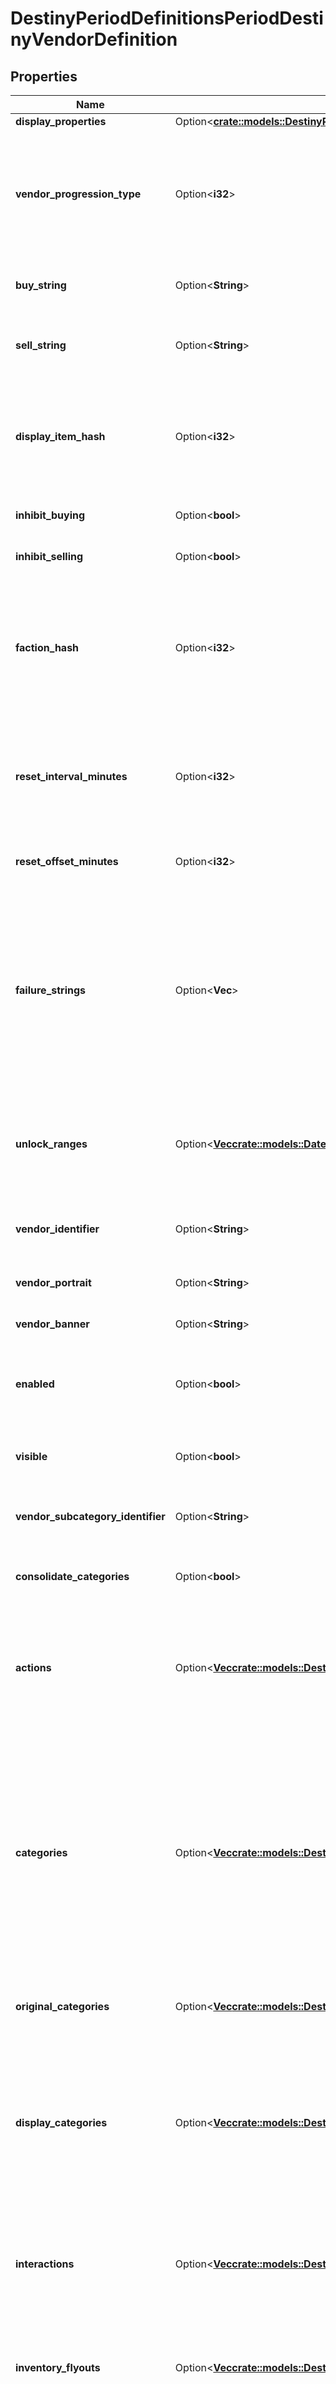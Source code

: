 # DestinyPeriodDefinitionsPeriodDestinyVendorDefinition

## Properties

Name | Type | Description | Notes
------------ | ------------- | ------------- | -------------
**display_properties** | Option<[**crate::models::DestinyPeriodDefinitionsPeriodDestinyVendorDisplayPropertiesDefinition**](Destiny.Definitions.DestinyVendorDisplayPropertiesDefinition.md)> |  | [optional]
**vendor_progression_type** | Option<**i32**> | The type of reward progression that this vendor has. Default - The original rank progression from token redemption. Ritual - Progression from ranks in ritual content. For example: Crucible (Shaxx), Gambit (Drifter), and Battlegrounds (War Table). | [optional]
**buy_string** | Option<**String**> | If the vendor has a custom localized string describing the \"buy\" action, that is returned here. | [optional]
**sell_string** | Option<**String**> | Ditto for selling. Not that you can sell items to a vendor anymore. Will it come back? Who knows. The string's still there. | [optional]
**display_item_hash** | Option<**i32**> | If the vendor has an item that should be displayed as the \"featured\" item, this is the hash identifier for that DestinyVendorItemDefinition.  Apparently this is usually a related currency, like a reputation token. But it need not be restricted to that. | [optional]
**inhibit_buying** | Option<**bool**> | If this is true, you aren't allowed to buy whatever the vendor is selling. | [optional]
**inhibit_selling** | Option<**bool**> | If this is true, you're not allowed to sell whatever the vendor is buying. | [optional]
**faction_hash** | Option<**i32**> | If the Vendor has a faction, this hash will be valid and point to a DestinyFactionDefinition.  The game UI and BNet often mine the faction definition for additional elements and details to place on the screen, such as the faction's Progression status (aka \"Reputation\"). | [optional]
**reset_interval_minutes** | Option<**i32**> | A number used for calculating the frequency of a vendor's inventory resetting/refreshing.  Don't worry about calculating this - we do it on the server side and send you the next refresh date with the live data. | [optional]
**reset_offset_minutes** | Option<**i32**> | Again, used for reset/refreshing of inventory. Don't worry too much about it. Unless you want to. | [optional]
**failure_strings** | Option<**Vec<String>**> | If an item can't be purchased from the vendor, there may be many \"custom\"/game state specific reasons why not.  This is a list of localized strings with messages for those custom failures. The live BNet data will return a failureIndexes property for items that can't be purchased: using those values to index into this array, you can show the user the appropriate failure message for the item that can't be bought. | [optional]
**unlock_ranges** | Option<[**Vec<crate::models::DatesPeriodDateRange>**](Dates.DateRange.md)> | If we were able to predict the dates when this Vendor will be visible/available, this will be the list of those date ranges. Sadly, we're not able to predict this very frequently, so this will often be useless data. | [optional]
**vendor_identifier** | Option<**String**> | The internal identifier for the Vendor. A holdover from the old days of Vendors, but we don't have time to refactor it away. | [optional]
**vendor_portrait** | Option<**String**> | A portrait of the Vendor's smiling mug. Or frothing tentacles. | [optional]
**vendor_banner** | Option<**String**> | If the vendor has a custom banner image, that can be found here. | [optional]
**enabled** | Option<**bool**> | If a vendor is not enabled, we won't even save the vendor's definition, and we won't return any items or info about them. It's as if they don't exist. | [optional]
**visible** | Option<**bool**> | If a vendor is not visible, we still have and will give vendor definition info, but we won't use them for things like Advisors or UI. | [optional]
**vendor_subcategory_identifier** | Option<**String**> | The identifier of the VendorCategoryDefinition for this vendor's subcategory. | [optional]
**consolidate_categories** | Option<**bool**> | If TRUE, consolidate categories that only differ by trivial properties (such as having minor differences in name) | [optional]
**actions** | Option<[**Vec<crate::models::DestinyPeriodDefinitionsPeriodDestinyVendorActionDefinition>**](Destiny.Definitions.DestinyVendorActionDefinition.md)> | Describes \"actions\" that can be performed on a vendor. Currently, none of these exist. But theoretically a Vendor could let you interact with it by performing actions. We'll see what these end up looking like if they ever get used. | [optional]
**categories** | Option<[**Vec<crate::models::DestinyPeriodDefinitionsPeriodDestinyVendorCategoryEntryDefinition>**](Destiny.Definitions.DestinyVendorCategoryEntryDefinition.md)> | These are the headers for sections of items that the vendor is selling. When you see items organized by category in the header, it is these categories that it is showing.  Well, technically not *exactly* these. On BNet, it doesn't make sense to have categories be \"paged\" as we do in Destiny, so we run some heuristics to attempt to aggregate pages of categories together.   These are the categories post-concatenation, if the vendor had concatenation applied. If you want the pre-aggregated category data, use originalCategories. | [optional]
**original_categories** | Option<[**Vec<crate::models::DestinyPeriodDefinitionsPeriodDestinyVendorCategoryEntryDefinition>**](Destiny.Definitions.DestinyVendorCategoryEntryDefinition.md)> | See the categories property for a description of categories and why originalCategories exists. | [optional]
**display_categories** | Option<[**Vec<crate::models::DestinyPeriodDefinitionsPeriodDestinyDisplayCategoryDefinition>**](Destiny.Definitions.DestinyDisplayCategoryDefinition.md)> | Display Categories are different from \"categories\" in that these are specifically for visual grouping and display of categories in Vendor UI.   The \"categories\" structure is for validation of the contained items, and can be categorized entirely separately from \"Display Categories\", there need be and often will be no meaningful relationship between the two. | [optional]
**interactions** | Option<[**Vec<crate::models::DestinyPeriodDefinitionsPeriodDestinyVendorInteractionDefinition>**](Destiny.Definitions.DestinyVendorInteractionDefinition.md)> | In addition to selling items, vendors can have \"interactions\": UI where you \"talk\" with the vendor and they offer you a reward, some item, or merely acknowledge via dialog that you did something cool. | [optional]
**inventory_flyouts** | Option<[**Vec<crate::models::DestinyPeriodDefinitionsPeriodDestinyVendorInventoryFlyoutDefinition>**](Destiny.Definitions.DestinyVendorInventoryFlyoutDefinition.md)> | If the vendor shows you items from your own inventory - such as the Vault vendor does - this data describes the UI around showing those inventory buckets and which ones get shown. | [optional]
**item_list** | Option<[**Vec<crate::models::DestinyPeriodDefinitionsPeriodDestinyVendorItemDefinition>**](Destiny.Definitions.DestinyVendorItemDefinition.md)> | If the vendor sells items (or merely has a list of items to show like the \"Sack\" vendors do), this is the list of those items that the vendor can sell. From this list, only a subset will be available from the vendor at any given time, selected randomly and reset on the vendor's refresh interval.  Note that a vendor can sell the same item multiple ways: for instance, nothing stops a vendor from selling you some specific weapon but using two different currencies, or the same weapon at multiple \"item levels\". | [optional]
**services** | Option<[**Vec<crate::models::DestinyPeriodDefinitionsPeriodDestinyVendorServiceDefinition>**](Destiny.Definitions.DestinyVendorServiceDefinition.md)> | BNet doesn't use this data yet, but it appears to be an optional list of flavor text about services that the Vendor can provide. | [optional]
**accepted_items** | Option<[**Vec<crate::models::DestinyPeriodDefinitionsPeriodDestinyVendorAcceptedItemDefinition>**](Destiny.Definitions.DestinyVendorAcceptedItemDefinition.md)> | If the Vendor is actually a vehicle for the transferring of items (like the Vault and Postmaster vendors), this defines the list of source->destination buckets for transferring. | [optional]
**return_with_vendor_request** | Option<**bool**> | As many of you know, Vendor data has historically been pretty brutal on the BNet servers. In an effort to reduce this workload, only Vendors with this flag set will be returned on Vendor requests. This allows us to filter out Vendors that don't dynamic data that's particularly useful: things like \"Preview/Sack\" vendors, for example, that you can usually suss out the details for using just the definitions themselves. | [optional]
**locations** | Option<[**Vec<crate::models::DestinyPeriodDefinitionsPeriodVendorsPeriodDestinyVendorLocationDefinition>**](Destiny.Definitions.Vendors.DestinyVendorLocationDefinition.md)> | A vendor can be at different places in the world depending on the game/character/account state. This is the list of possible locations for the vendor, along with conditions we use to determine which one is currently active. | [optional]
**groups** | Option<[**Vec<crate::models::DestinyPeriodDefinitionsPeriodDestinyVendorGroupReference>**](Destiny.Definitions.DestinyVendorGroupReference.md)> | A vendor can be a part of 0 or 1 \"groups\" at a time: a group being a collection of Vendors related by either location or function/purpose. It's used for our our Companion Vendor UI. Only one of these can be active for a Vendor at a time. | [optional]
**ignore_sale_item_hashes** | Option<**Vec<i32>**> | Some items don't make sense to return in the API, for example because they represent an action to be performed rather than an item being sold. I'd rather we not do this, but at least in the short term this is a workable workaround. | [optional]
**hash** | Option<**i32**> | The unique identifier for this entity. Guaranteed to be unique for the type of entity, but not globally.  When entities refer to each other in Destiny content, it is this hash that they are referring to. | [optional]
**index** | Option<**i32**> | The index of the entity as it was found in the investment tables. | [optional]
**redacted** | Option<**bool**> | If this is true, then there is an entity with this identifier/type combination, but BNet is not yet allowed to show it. Sorry! | [optional]

[[Back to Model list]](../README.md#documentation-for-models) [[Back to API list]](../README.md#documentation-for-api-endpoints) [[Back to README]](../README.md)



